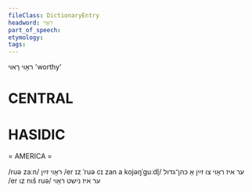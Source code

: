 ```yaml
---
fileClass: DictionaryEntry
headword: ראָוי
part_of_speech: 
etymology: 
tags: 
---
```

ראָוי
רָאוּי
'worthy'

CENTRAL
========

HASIDIC
=======
= AMERICA = 

/ruə zaːn/ ראָוי זײַן
/er ɪz ˈruə cɪ zan a kojəŋˈguːdl̩/ ער איז ראָוי צו זײַן אַ כּהן־גדול
/er ɩz nɩš ruə/ ער איז נישט ראָוי
